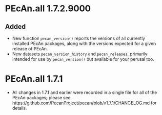 # PEcAn.all 1.7.2.9000

## Added

* New function `pecan_version()` reports the versions of all currently
  installed PEcAn packages, along with the versions expected for a given
  release of PEcAn.
* New datasets `pecan_version_history` and `pecan_releases`, primarily intended
  for use by `pecan_version()` but available for your perusal too.


# PEcAn.all 1.7.1

* All changes in 1.7.1 and earlier were recorded in a single file for all of the PEcAn packages; please see 
https://github.com/PecanProject/pecan/blob/v1.7.1/CHANGELOG.md for details.
